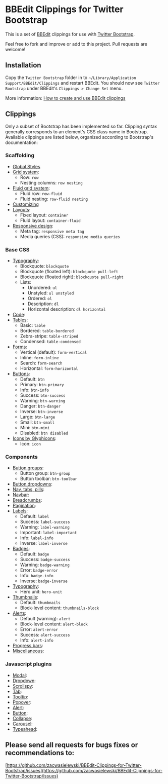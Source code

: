 BBEdit Clippings for Twitter Bootstrap
======================================

This is a set of [BBEdit](http://barebones.com/products/bbedit) clippings for use with
[Twitter Bootstrap](http://twitter.github.com/bootstrap/).

Feel free to fork and improve or add to this project. Pull requests are welcome!

Installation
------------

Copy the `Twitter Bootstrap` folder in to `~/Library/Application Support/BBEdit/Clippings`
and restart BBEdit. You should now see `Twitter Bootstrap` under BBEdit's `Clippings > Change Set` menu.

More information: [How to create and use BBEdit clippings](http://www.macworld.com/article/1166149/how_to_create_and_use_bbedit_clippings.html)

Clippings
---------

Only a subset of Bootstrap has been implemented so far. Clipping syntax generally
corresponds to an element's CSS class name in Bootstrap. Available clippings are listed
below, organized according to Bootstrap's documentation:

### Scaffolding

* [Global Styles](http://twitter.github.com/bootstrap/scaffolding.html#global)
* [Grid system](http://twitter.github.com/bootstrap/scaffolding.html#gridSystem):
    * Row: `row`
    * Nesting columns: `row nesting`
* [Fluid grid system](http://twitter.github.com/bootstrap/scaffolding.html#fluidGridSystem):
    * Fluid row: `row-fluid`
    * Fluid nesting: `row-fluid nesting`
* [Customizing](http://twitter.github.com/bootstrap/scaffolding.html#gridCustomization)
* [Layouts](http://twitter.github.com/bootstrap/scaffolding.html#layouts):
    * Fixed layout: `container`
    * Fluid layout: `container-fluid`
* [Responsive design](http://twitter.github.com/bootstrap/scaffolding.html#responsive):
    * Meta tag: `responsive meta tag`
    * Media queries (CSS): `responsive media queries`
    
### Base CSS

* [Typography](http://twitter.github.com/bootstrap/base-css.html#typography):
    * Blockquote: `blockquote`
    * Blockquote (floated left): `blockquote pull-left`
    * Blockquote (floated right): `blockquote pull-right`
    * Lists:
        * Unordered: `ul`
        * Unstyled: `ul unstyled`
        * Ordered: `ol`
        * Description: `dl`
        * Horizontal description: `dl horizontal`
* [Code](http://twitter.github.com/bootstrap/base-css.html#code):
* [Tables](http://twitter.github.com/bootstrap/base-css.html#tables):
    * Basic: `table`
    * Bordered: `table-bordered`
    * Zebra-stripe: `table-striped`
    * Condensed: `table-condensed`
* [Forms](http://twitter.github.com/bootstrap/base-css.html#forms):
    * Vertical (default): `form-vertical`
    * Inline: `form-inline`
    * Search: `form-search`
    * Horizontal: `form-horizontal`
* [Buttons](http://twitter.github.com/bootstrap/base-css.html#buttons):
    * Default: `btn`
    * Primary: `btn-primary`
    * Info: `btn-info`
    * Success: `btn-success`
    * Warning: `btn-warning`
    * Danger: `btn-danger`
    * Inverse: `btn-inverse`
    * Large: `btn-large`
    * Small: `btn-small`
    * Mini: `btn-mini`
    * Disabled: `btn disabled`
* [Icons by Glyphicons](http://twitter.github.com/bootstrap/base-css.html#icons):
    * Icon: `icon`

### Components

* [Button groups](http://twitter.github.com/bootstrap/components.html#buttonGroups):
    * Button group: `btn-group`
    * Button toolbar: `btn-toolbar`
* [Button dropdowns](http://twitter.github.com/bootstrap/components.html#buttonDropdowns):
* [Nav, tabs, pills](http://twitter.github.com/bootstrap/components.html#navs):
* [Navbar](http://twitter.github.com/bootstrap/components.html#navbars):
* [Breadcrumbs](http://twitter.github.com/bootstrap/components.html#breadcrumbs):
* [Pagination](http://twitter.github.com/bootstrap/components.html#pagination):
* [Labels](http://twitter.github.com/bootstrap/components.html#labels):
    * Default: `label`
    * Success: `label-success`
    * Warning: `label-warning`
    * Important: `label-important`
    * Info: `label-info`
    * Inverse: `label-inverse`
* [Badges](http://twitter.github.com/bootstrap/components.html#badges):
    * Default: `badge`
    * Success: `badge-success`
    * Warning: `badge-warning`
    * Error: `badge-error`
    * Info: `badge-info`
    * Inverse: `badge-inverse`
* [Typography](http://twitter.github.com/bootstrap/components.html#typography):
    * Hero unit: `hero-unit`
* [Thumbnails](http://twitter.github.com/bootstrap/components.html#thumbnails):
    * Default: `thumbnails`
    * Block-level content: `thumbnails-block`
* [Alerts](http://twitter.github.com/bootstrap/components.html#alerts):
    * Default (warning): `alert`
    * Block-level content: `alert-block`
    * Error: `alert-error`
    * Success: `alert-success`
    * Info: `alert-info`
* [Progress bars](http://twitter.github.com/bootstrap/components.html#progress):
* [Miscellaneous](http://twitter.github.com/bootstrap/components.html#misc):

### Javascript plugins

* [Modal](http://twitter.github.com/bootstrap/javascript.html#modals):
* [Dropdown](http://twitter.github.com/bootstrap/javascript.html#dropdown):
* [Scrollspy](http://twitter.github.com/bootstrap/javascript.html#scrollspy):
* [Tab](http://twitter.github.com/bootstrap/javascript.html#tab):
* [Tooltip](http://twitter.github.com/bootstrap/javascript.html#tooltip):
* [Popover](http://twitter.github.com/bootstrap/javascript.html#popover):
* [Alert](http://twitter.github.com/bootstrap/javascript.html#alert):
* [Button](http://twitter.github.com/bootstrap/javascript.html#button):
* [Collapse](http://twitter.github.com/bootstrap/javascript.html#collapse):
* [Carousel](http://twitter.github.com/bootstrap/javascript.html#carousel):
* [Typeahead](http://twitter.github.com/bootstrap/javascript.html#typeahead):

Please send all requests for bugs fixes or recommendations to:
--------------------------------------------------------------

[https://github.com/zacwasielewski/BBEdit-Clippings-for-Twitter-Bootstrap/issues](https://github.com/zacwasielewski/BBEdit-Clippings-for-Twitter-Bootstrap/issues)